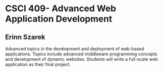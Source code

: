 <h1>CSCI 409- Advanced Web Application Development</h1>
<h2> Erinn Szarek</h2>
<p>Advanced topics in the development and deployment of web-based applications. Topics include advanced middleware programming concepts and development of dynamic websites. Students will write a full-scale web application as their final project. </p>
